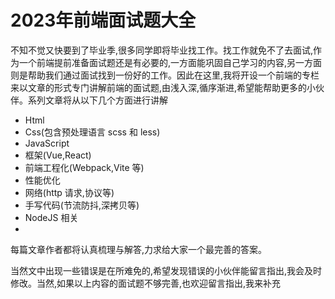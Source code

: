 # 2023年前端面试题大全

不知不觉又快要到了毕业季,很多同学即将毕业找工作。找工作就免不了去面试,作为一个前端提前准备面试题还是有必要的,一方面能巩固自己学习的内容,另一方面则是帮助我们通过面试找到一份好的工作。因此在这里,我将开设一个前端的专栏来以文章的形式专门讲解前端的面试题,由浅入深,循序渐进,希望能帮助更多的小伙伴。系列文章将从以下几个方面进行讲解

- Html
- Css(包含预处理语言 scss 和 less)
- JavaScript
- 框架(Vue,React)
- 前端工程化(Webpack,Vite 等)
- 性能优化
- 网络(http 请求,协议等)
- 手写代码(节流防抖,深拷贝等)
- NodeJS 相关
- 
每篇文章作者都将认真梳理与解答,力求给大家一个最完善的答案。

当然文中出现一些错误是在所难免的,希望发现错误的小伙伴能留言指出,我会及时修改。当然,如果以上内容的面试题不够完善,也欢迎留言指出,我来补充
